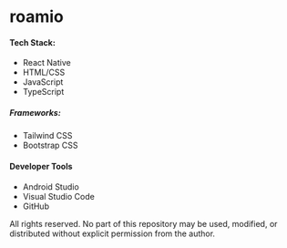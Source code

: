 # roamio


#### Tech Stack:
- React Native
- HTML/CSS
- JavaScript
- TypeScript

##### Frameworks:
- Tailwind CSS
- Bootstrap CSS

#### Developer Tools
- Android Studio
- Visual Studio Code
- GitHub


All rights reserved. No part of this repository may be used, modified, or distributed without explicit permission from the author.
